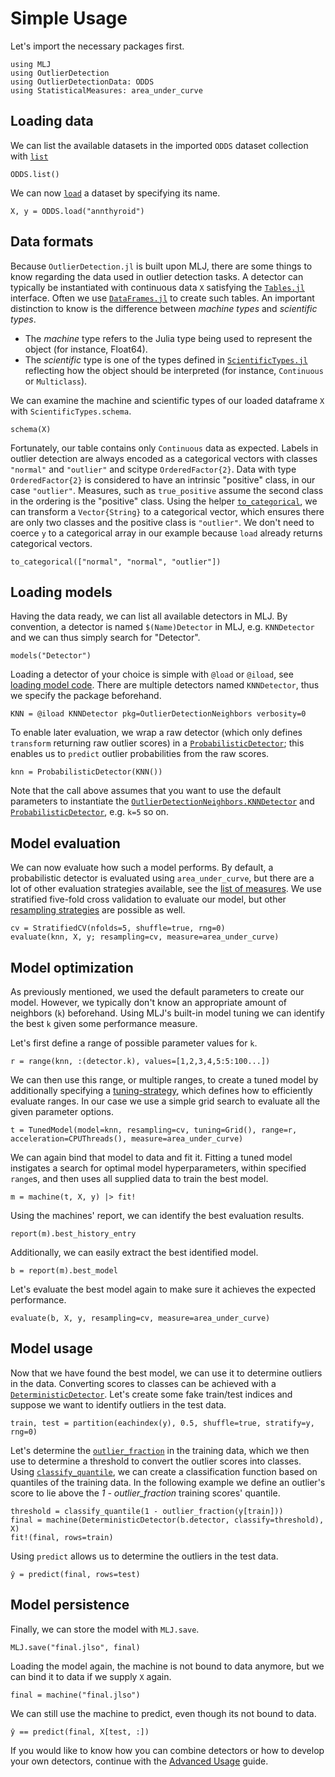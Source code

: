 # Simple Usage

Let's import the necessary packages first.

```@example simple
using MLJ
using OutlierDetection
using OutlierDetectionData: ODDS
using StatisticalMeasures: area_under_curve
```

## Loading data

We can list the available datasets in the imported `ODDS` dataset collection with [`list`](@ref)

```@example simple
ODDS.list()
```

We can now [`load`](@ref) a dataset by specifying its name.

```@example simple
X, y = ODDS.load("annthyroid")
```

## Data formats

Because `OutlierDetection.jl` is built upon MLJ, there are some things to know regarding the data used in outlier detection tasks. A detector can typically be instantiated with continuous data `X` satisfying the [`Tables.jl`](https://tables.juliadata.org/stable/) interface. Often we use [`DataFrames.jl`](https://dataframes.juliadata.org/stable/) to create such tables. An important distinction to know is the difference between *machine types* and *scientific types*.

- The *machine* type refers to the Julia type being used to represent the object (for instance, Float64).
- The *scientific* type is one of the types defined in [`ScientificTypes.jl`](https://juliaai.github.io/ScientificTypes.jl/stable/) reflecting how the object should be interpreted (for instance, `Continuous` or `Multiclass`).

We can examine the machine and scientific types of our loaded dataframe `X` with `ScientificTypes.schema`.

```@example simple
schema(X)
```

Fortunately, our table contains only `Continuous` data as expected. Labels in outlier detection are always encoded as a categorical vectors with classes `"normal"` and `"outlier"` and scitype `OrderedFactor{2}`. Data with type `OrderedFactor{2}` is considered to have an intrinsic "positive" class, in our case `"outlier"`. Measures, such as `true_positive` assume the second class in the ordering is the "positive" class. Using the helper [`to_categorical`](@ref), we can transform a `Vector{String}` to a categorical vector, which ensures there are only two classes and the positive class is `"outlier"`. We don't need to coerce `y` to a categorical array in our example because `load` already returns categorical vectors.

```@example simple
to_categorical(["normal", "normal", "outlier"])
```

## Loading models

Having the data ready, we can list all available detectors in MLJ. By convention, a detector is named `$(Name)Detector` in MLJ, e.g. `KNNDetector` and we can thus simply search for "Detector".

```@example simple
models("Detector")
```

Loading a detector of your choice is simple with `@load` or `@iload`, see [loading model code](https://alan-turing-institute.github.io/MLJ.jl/dev/loading_model_code/). There are multiple detectors named `KNNDetector`, thus we specify the package beforehand.

```@example simple
KNN = @iload KNNDetector pkg=OutlierDetectionNeighbors verbosity=0
```

To enable later evaluation, we wrap a raw detector (which only defines `transform` returning raw outlier scores) in a [`ProbabilisticDetector`](@ref); this enables us to `predict` outlier probabilities from the raw scores.

```@example simple
knn = ProbabilisticDetector(KNN())
```

Note that the call above assumes that you want to use the default parameters to instantiate the [`OutlierDetectionNeighbors.KNNDetector`](@ref) and [`ProbabilisticDetector`](@ref), e.g. `k=5` so on.

## Model evaluation

We can now evaluate how such a model performs. By default, a probabilistic detector is evaluated using `area_under_curve`, but there are a lot of other evaluation strategies available, see the [list of measures](https://alan-turing-institute.github.io/MLJ.jl/dev/performance_measures/#List-of-measures). We use stratified five-fold cross validation to evaluate our model, but other [resampling strategies](https://alan-turing-institute.github.io/MLJ.jl/dev/evaluating_model_performance/#Built-in-resampling-strategies) are possible as well.

```@example simple
cv = StratifiedCV(nfolds=5, shuffle=true, rng=0)
evaluate(knn, X, y; resampling=cv, measure=area_under_curve)
```

## Model optimization

As previously mentioned, we used the default parameters to create our model. However, we typically don't know an appropriate amount of neighbors (`k`) beforehand. Using MLJ's built-in model tuning we can identify the best `k` given some performance measure.

Let's first define a range of possible parameter values for `k`.

```@example simple
r = range(knn, :(detector.k), values=[1,2,3,4,5:5:100...])
```

We can then use this range, or multiple ranges, to create a tuned model by additionally specifying a [tuning-strategy](https://alan-turing-institute.github.io/MLJ.jl/dev/tuning_models/), which defines how to efficiently evaluate ranges. In our case we use a simple grid search to evaluate all the given parameter options.

```@example simple
t = TunedModel(model=knn, resampling=cv, tuning=Grid(), range=r, acceleration=CPUThreads(), measure=area_under_curve)
```

We can again bind that model to data and fit it. Fitting a tuned model instigates a search for optimal model hyperparameters, within specified `range`s, and then uses all supplied data to train the best model.

```@example simple
m = machine(t, X, y) |> fit!
```

Using the machines' report, we can identify the best evaluation results.

```@example simple
report(m).best_history_entry
```

Additionally, we can easily extract the best identified model.

```@example simple
b = report(m).best_model
```

Let's evaluate the best model again to make sure it achieves the expected performance.

```@example simple
evaluate(b, X, y, resampling=cv, measure=area_under_curve)
```

## Model usage

Now that we have found the best model, we can use it to determine outliers in the data. Converting scores to classes can be achieved with a [`DeterministicDetector`](@ref). Let's create some fake train/test indices and suppose we want to identify outliers in the test data.

```@example simple
train, test = partition(eachindex(y), 0.5, shuffle=true, stratify=y, rng=0)
```

Let's determine the [`outlier_fraction`](@ref) in the training data, which we then use to determine a threshold to convert the outlier scores into classes. Using [`classify_quantile`](@ref), we can create a classification function based on quantiles of the training data. In the following example we define an outlier's score to lie above the *1 - outlier_fraction* training scores' quantile.

```@example simple
threshold = classify_quantile(1 - outlier_fraction(y[train]))
final = machine(DeterministicDetector(b.detector, classify=threshold), X)
fit!(final, rows=train)
```

Using `predict` allows us to determine the outliers in the test data.

```@example simple
ŷ = predict(final, rows=test)
```

## Model persistence

Finally, we can store the model with `MLJ.save`.

```@example simple
MLJ.save("final.jlso", final)
```

Loading the model again, the machine is not bound to data anymore, but we can bind it to data if we supply `X` again.

```@example simple
final = machine("final.jlso")
```

We can still use the machine to predict, even though its not bound to data.

```@example simple
ŷ == predict(final, X[test, :])
```

If you would like to know how you can combine detectors or how to develop your own detectors, continue with the [Advanced Usage](../advanced-usage) guide.
